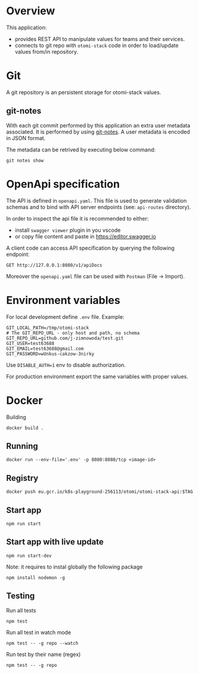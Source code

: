 # Overview

This application:

- provides REST API to manipulate values for teams and their services.
- connects to git repo with `otomi-stack` code in order to load/update values from/in repository.

# Git

A git repository is an persistent storage for otomi-stack values.

## git-notes

With each git commit performed by this application an extra user metadata associated. It is performed by using
[git-notes](https://git-scm.com/docs/git-notes). A user metadata is encoded in JSON format.

The metadata can be retrived by executing below command:

```
git notes show
```

# OpenApi specification

The API is defined in `openapi.yaml`. This file is used to generate validation schemas and to bind with API server
endpoints (see: `api-routes` directory).

In order to inspect the api file it is recommended to either:

- install `swagger viewer` plugin in you vscode
- or copy file content and paste in https://editor.swagger.io

A client code can access API specification by querying the following endpoint:

```
GET http://127.0.0.1:8080/v1/apiDocs
```

Moreover the `openapi.yaml` file can be used with `Postman` (File -> Import).

# Environment variables

For local development define `.env` file. Example:

```
GIT_LOCAL_PATH=/tmp/otomi-stack
# The GIT_REPO_URL - only host and path, no schema
GIT_REPO_URL=github.com/j-zimnowoda/test.git
GIT_USER=test63688
GIT_EMAIL=test63688@gmail.com
GIT_PASSWORD=wUnkus-cakzow-3nirky
```

Use `DISABLE_AUTH=1` env to disable authorization.

For production environment export the same variables with proper values.

# Docker

Building

```
docker build .
```

## Running

```
docker run --env-file='.env' -p 8080:8080/tcp <image-id>
```

## Registry

```
docker push eu.gcr.io/k8s-playground-256113/otomi/otomi-stack-api:$TAG
```

## Start app

```
npm run start
```

## Start app with live update

```
npm run start-dev
```

Note: it requires to instal globally the following package

```
npm install nodemon -g
```

## Testing

Run all tests

```
npm test
```

Run all test in watch mode

```
npm test -- -g repo --watch
```

Run test by their name (regex)

```
npm test -- -g repo
```
